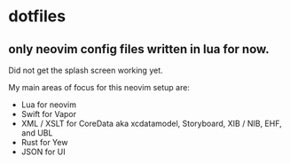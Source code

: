 # dotfiles
## only neovim config files written in lua for now.
Did not get the splash screen working yet.

My main areas of focus for this neovim setup are:
* Lua for neovim
* Swift for Vapor
* XML / XSLT for CoreData aka xcdatamodel, Storyboard, XIB / NIB, EHF, and UBL
* Rust for Yew
* JSON for UI
